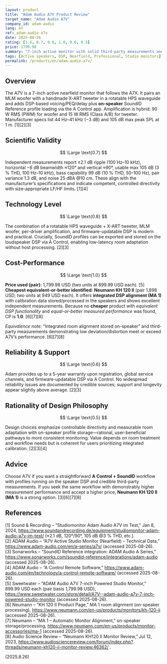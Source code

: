 ```yaml
---
layout: product
title: "Adam Audio A7V Product Review"
target_name: "Adam Audio A7V"
company_id: adam-audio
lang: en
ref: adam-audio-a7v
date: 2025-08-26
rating: [3.6, 0.7, 0.8, 1.0, 0.6, 0.5]
price: 1799.98
summary: "7-inch active monitor with solid third-party measurements and on-speaker SoundID workflow; no cheaper alternative with equivalent DSP integration and equal-or-better measured performance was found."
tags: [Active speakers, DSP, Nearfield, Professional, Studio monitors]
permalink: /products/en/adam-audio-a7v/
---
```

## Overview

The A7V is a 7-inch active nearfield monitor that follows the A7X. It pairs an MLM woofer with a handmade X-ART tweeter in a rotatable HPS waveguide and adds DSP-based voicing/PEQ/delay plus **on-speaker** SoundID Reference profile loading via the A Control app. Amplification is hybrid: 90 W RMS (PWM) for woofer and 15 W RMS (Class A/B) for tweeter. Manufacturer specs list 44 Hz–41 kHz (−3 dB) and 105 dB max peak SPL at 1 m. [1][2][3]

## Scientific Validity

$$ \Large \text{0.7} $$

Independent measurements report ±2.1 dB ripple (100 Hz–10 kHz), horizontal −6 dB beamwidth ≈120° and vertical ≈90°, usable max 105 dB (3 % THD, 100 Hz–10 kHz), bass capability 99 dB (10 % THD, 50–100 Hz), pair variance 1.3 dB, and noise 25 dBA @10 cm. These align with the manufacturer’s specifications and indicate competent, controlled directivity with size-appropriate LF/HF limits. [1][4]

## Technology Level

$$ \Large \text{0.8} $$

The combination of a rotatable HPS waveguide + X-ART tweeter, MLM woofer, per-driver amplification, and firmware-updatable DSP is modern and practical. Crucially, SoundID profiles can be exported and stored on the loudspeaker DSP via A Control, enabling low-latency room adaptation without host processing. [2][3]

## Cost-Performance

$$ \Large \text{1.0} $$

**Price used (pair):** 1,799.98 USD (two units at 899.99 USD each). [5]  
**Cheapest equivalent-or-better identified:** **Neumann KH 120 II** (pair 1,898 USD; two units at 949 USD each). It offers **integrated DSP alignment (MA 1)** with calibration data stored/processed in the speakers and shows excellent independent measurements. Because no **cheaper** product with *equivalent DSP functionality* and *equal-or-better measured performance* was found, CP is **1.0**. [6][7][8]

*Equivalence note:* “Integrated room alignment stored on-speaker” and third-party measurements demonstrating low deviation/distortion meet or exceed A7V’s performance. [6][7][8]

## Reliability & Support

$$ \Large \text{0.6} $$

Adam provides up to a 5-year warranty upon registration, global service channels, and firmware-updatable DSP via A Control. No widespread reliability issues are documented by credible sources; support and longevity appear slightly above average. [2][3]

## Rationality of Design Philosophy

$$ \Large \text{0.5} $$

Design choices emphasize controllable directivity and measurable room adaptation with on-speaker profile storage—rational, user-beneficial pathways to more consistent monitoring. Value depends on room treatment and workflow needs but is coherent for users prioritizing integrated calibration. [2][3][4]

## Advice

Choose A7V if you want a straightforward **A Control + SoundID** workflow with profiles running on the speaker DSP and credible third-party measurements. If you seek the same workflow with demonstrably higher measurement performance and accept a higher price, **Neumann KH 120 II (MA 1)** is a strong option. [3][6][7][8]

## References

[1] Sound & Recording – “Studiomonitor Adam Audio A7V im Test,” Jan 8, 2024, https://www.soundandrecording.de/equipment/studiomonitor-adam-audio-a7v-im-test/ (±2.1 dB, 120°/90°, 105 dB @3 % THD, etc.).  
[2] ADAM Audio – “A7V Active Studio Monitor (Nearfield) – Technical Data,” https://www.adam-audio.com/en/a-series/a7v/ (accessed 2025-08-26).  
[3] Sonarworks – “SoundID Reference integration: ADAM Audio A Series,” https://www.sonarworks.com/soundid-reference/integrations/adam-audio (accessed 2025-08-26).  
[4] ADAM Audio – “A Control Remote Software,” https://www.adam-audio.com/en/technology/a-control-remote-software/ (accessed 2025-08-26).  
[5] Sweetwater – “ADAM Audio A7V 7-inch Powered Studio Monitor,” 899.99 USD each (pair basis 1,799.98 USD), https://www.sweetwater.com/store/detail/A7V--adam-audio-a7v-7-inch-powered-studio-monitor (accessed 2025-08-26).  
[6] Neumann – “KH 120 II Product Page,” MA 1 room alignment (on-speaker processing), https://www.neumann.com/en-us/products/monitors/kh-120-ii (accessed 2025-08-26).  
[7] Neumann – “MA 1 – Automatic Monitor Alignment,” on-speaker storage/processing, https://www.neumann.com/en-us/products/monitor-accessories/ma-1 (accessed 2025-08-26).  
[8] Audio Science Review – “Neumann KH120 II Monitor Review,” Jul 12, 2023, https://www.audiosciencereview.com/forum/index.php?threads/neumann-kh120-ii-monitor-review.46362/ .

(2025.8.26)

